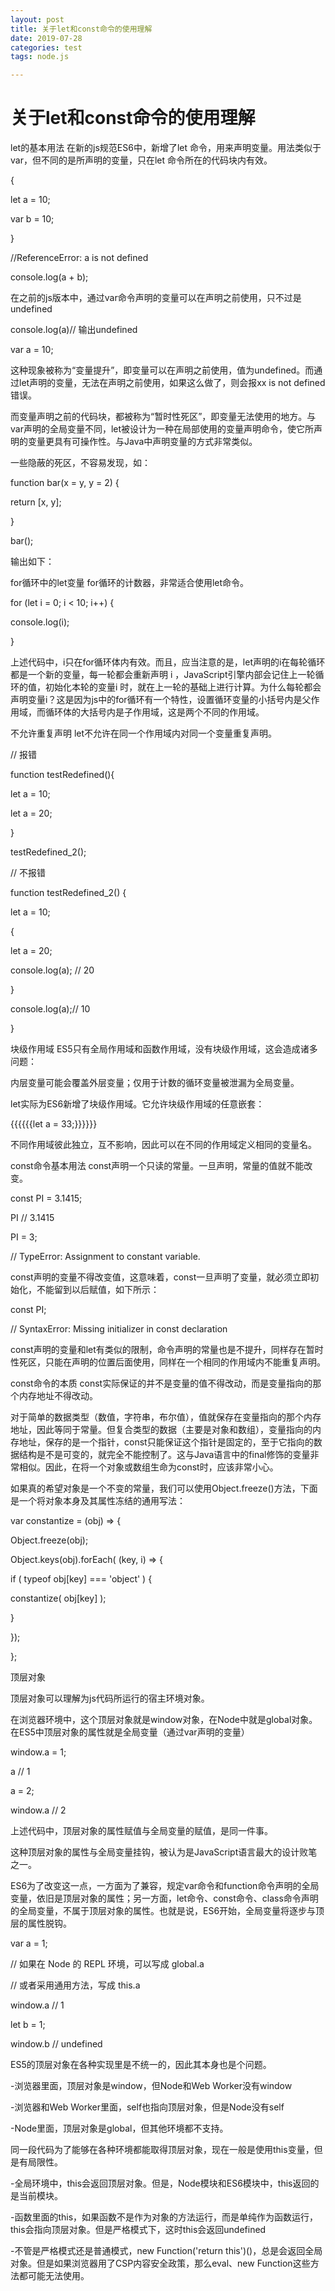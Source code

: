 ```yaml
---
layout: post
title: 关于let和const命令的使用理解
date: 2019-07-28
categories: test
tags: node.js

---
```


# 关于let和const命令的使用理解

let的基本用法
在新的js规范ES6中，新增了let 命令，用来声明变量。用法类似于var，但不同的是所声明的变量，只在let 命令所在的代码块内有效。

 

{

let a = 10;

var b = 10;

}

//ReferenceError: a is not defined

console.log(a + b);

在之前的js版本中，通过var命令声明的变量可以在声明之前使用，只不过是undefined

 

console.log(a)// 输出undefined

var a = 10;

这种现象被称为“变量提升”，即变量可以在声明之前使用，值为undefined。而通过let声明的变量，无法在声明之前使用，如果这么做了，则会报xx is not defined错误。

而变量声明之前的代码块，都被称为“暂时性死区”，即变量无法使用的地方。与var声明的全局变量不同，let被设计为一种在局部使用的变量声明命令，使它所声明的变量更具有可操作性。与Java中声明变量的方式非常类似。

一些隐蔽的死区，不容易发现，如：

 

function bar(x = y, y = 2) {

return [x, y];

}

 

bar();

 

输出如下：



for循环中的let变量
for循环的计数器，非常适合使用let命令。

 

for (let i = 0; i < 10; i++) {

console.log(i);

}

上述代码中，i只在for循环体内有效。而且，应当注意的是，let声明的i在每轮循环都是一个新的变量，每一轮都会重新声明 i ，JavaScript引擎内部会记住上一轮循环的值，初始化本轮的变量i 时，就在上一轮的基础上进行计算。为什么每轮都会声明变量i？这是因为js中的for循环有一个特性，设置循环变量的小括号内是父作用域，而循环体的大括号内是子作用域，这是两个不同的作用域。

不允许重复声明
let不允许在同一个作用域内对同一个变量重复声明。

 

// 报错

function testRedefined(){

let a = 10;

let a = 20;

}

 

testRedefined_2();

// 不报错

function testRedefined_2() {

let a = 10;

{

let a = 20;

console.log(a); // 20

}

console.log(a);// 10

}

块级作用域
ES5只有全局作用域和函数作用域，没有块级作用域，这会造成诸多问题：

内层变量可能会覆盖外层变量；仅用于计数的循环变量被泄漏为全局变量。

let实际为ES6新增了块级作用域。它允许块级作用域的任意嵌套：

 

{{{{{{let a = 33;}}}}}}

不同作用域彼此独立，互不影响，因此可以在不同的作用域定义相同的变量名。

const命令基本用法
const声明一个只读的常量。一旦声明，常量的值就不能改变。

 

const PI = 3.1415;

PI // 3.1415

 

PI = 3;

// TypeError: Assignment to constant variable.

const声明的变量不得改变值，这意味着，const一旦声明了变量，就必须立即初始化，不能留到以后赋值，如下所示：

 

const PI;

// SyntaxError: Missing initializer in const declaration

 

const声明的变量和let有类似的限制，命令声明的常量也是不提升，同样存在暂时性死区，只能在声明的位置后面使用，同样在一个相同的作用域内不能重复声明。

 

const命令的本质
const实际保证的并不是变量的值不得改动，而是变量指向的那个内存地址不得改动。

对于简单的数据类型（数值，字符串，布尔值），值就保存在变量指向的那个内存地址，因此等同于常量。但复合类型的数据（主要是对象和数组），变量指向的内存地址，保存的是一个指针，const只能保证这个指针是固定的，至于它指向的数据结构是不是可变的，就完全不能控制了。这与Java语言中的final修饰的变量非常相似。因此，在将一个对象或数组生命为const时，应该非常小心。

如果真的希望对象是一个不变的常量，我们可以使用Object.freeze()方法，下面是一个将对象本身及其属性冻结的通用写法：

 

var constantize = (obj) => {

Object.freeze(obj);

Object.keys(obj).forEach( (key, i) => {

if ( typeof obj[key] === 'object' ) {

constantize( obj[key] );

}

});

};

 

 

顶层对象


顶层对象可以理解为js代码所运行的宿主环境对象。

在浏览器环境中，这个顶层对象就是window对象，在Node中就是global对象。在ES5中顶层对象的属性就是全局变量（通过var声明的变量）

 

window.a = 1;

a // 1

 

a = 2;

window.a // 2

上述代码中，顶层对象的属性赋值与全局变量的赋值，是同一件事。

这种顶层对象的属性与全局变量挂钩，被认为是JavaScript语言最大的设计败笔之一。

ES6为了改变这一点，一方面为了兼容，规定var命令和function命令声明的全局变量，依旧是顶层对象的属性；另一方面，let命令、const命令、class命令声明的全局变量，不属于顶层对象的属性。也就是说，ES6开始，全局变量将逐步与顶层的属性脱钩。

 

var a = 1;

// 如果在 Node 的 REPL 环境，可以写成 global.a

// 或者采用通用方法，写成 this.a

window.a // 1

 

let b = 1;

window.b // undefined

ES5的顶层对象在各种实现里是不统一的，因此其本身也是个问题。

-浏览器里面，顶层对象是window，但Node和Web Worker没有window

-浏览器和Web Worker里面，self也指向顶层对象，但是Node没有self

-Node里面，顶层对象是global，但其他环境都不支持。

同一段代码为了能够在各种环境都能取得顶层对象，现在一般是使用this变量，但是有局限性。

-全局环境中，this会返回顶层对象。但是，Node模块和ES6模块中，this返回的是当前模块。

-函数里面的this，如果函数不是作为对象的方法运行，而是单纯作为函数运行，this会指向顶层对象。但是严格模式下，这时this会返回undefined

-不管是严格模式还是普通模式，new Function('return this')()，总是会返回全局对象。但是如果浏览器用了CSP内容安全政策，那么eval、new Function这些方法都可能无法使用。